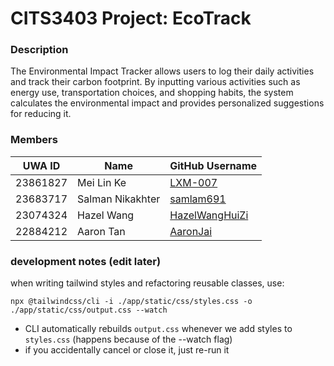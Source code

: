 # CITS3403 Project: EcoTrack

### Description

The Environmental Impact Tracker allows users to log their daily activities and track their carbon footprint. By inputting various activities such as energy use, transportation choices, and shopping habits, the system calculates the environmental impact and provides personalized suggestions for reducing it.

### Members

| UWA ID   | Name             | GitHub Username                                     |
| -------- | ---------------- | --------------------------------------------------- |
| 23861827 | Mei Lin Ke       | [LXM-007](https://github.com/LXM-007)               |
| 23683717 | Salman Nikakhter | [samlam691](https://github.com/samlam691)           |
| 23074324 | Hazel Wang       | [HazelWangHuiZi](https://github.com/HazelWangHuiZi) |
| 22884212 | Aaron Tan        | [AaronJai](https://github.com/AaronJai)             |

### development notes (edit later)

when writing tailwind styles and refactoring reusable classes, use:

```
npx @tailwindcss/cli -i ./app/static/css/styles.css -o ./app/static/css/output.css --watch
```

- CLI automatically rebuilds `output.css` whenever we add styles to `styles.css` (happens because of the --watch flag)
- if you accidentally cancel or close it, just re-run it

